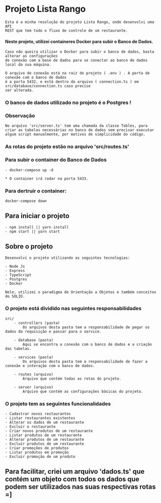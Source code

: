 # Projeto Lista Rango

    Esta é a minha resolução do projeto Lista Rango, onde desenvolvi uma API
    REST que tem todo o fluxo de controle de um restaurante.

#### Neste projeto, utilizei containeres Docker para subir o Banco de Dados.

    Caso não queira utilizar o Docker para subir o banco de dados, basta alterar as configurações
    de conexão com a base de dados para se conectar ao banco de dados local da sua máquina.
    
    O arquivo de conexão está na raiz do projeto ( .env ) . A porta de conexão com o banco de dados
    é a porta 5432, e está dentro do arquivo ( connection.ts ) em src/database/connection.ts caso precise 
    ser alterada.

### O banco de dados utilizado no projeto é o Postgres !

### Observação

    No arquivo 'src/server.ts' tem uma chamada da classe Tables, para criar as tabelas necessárias no banco de dados sem precisar executar algum script manualmente, por motivos de simplicidade do código.

### As rotas do projeto estão no arquivo 'src/routes.ts'

### Para subir o container do Banco de Dados

    - docker-compose up -d

    * O container irá rodar na porta 5433.

### Para dertruir o container:

    docker-compose down

## Para iniciar o projeto

    - npm install || yarn install
    - npm start || yarn start

## Sobre o projeto

    Desenvolvi o projeto utilizando as seguintes tecnologias:

    - Node Js
    - Express
    - TypeScript
    - Postgres
    - Docker

    Nele, utilizei o paradigma de Orientação a Objetos e também conceitos do SOLID.

### O projeto está dividido nas seguintes responsabilidades

    src/
        - controllers (pasta)
            Os arquivos desta pasta tem a responsabilidade de pegar os dados da requisição e passar para o service.

        - database (pasta)
            Aqui se encontra a conexão com o banco de dados e a criação das tabelas.

        - services (pasta)
            Os arquivos desta pasta tem a responsabilidade de fazer a conexão e interação com o banco de dados.

        - routes (arquivo)
            Arquivo que contém todas as rotas do projeto.

        - server (arquivo)
            Arquivo que contém as configurações básicas do projeto.

### O projeto tem as seguintes funcionalidades

    - Cadastrar novos restaurantes
    - Listar restaurantes existentes
    - Alterar os dados de um restaurante
    - Excluir o restaurante
    - Criar novos produtos de um restaurante
    - Listar produtos de um restaurante
    - Alterar produtos de um restaurante
    - Excluir produtos de um restaurante
    - Criar promoções de produtos
    - Listar produtos em promoção
    - Excluir promoção de um produto

## Para facilitar, criei um arquivo 'dados.ts' que contém um objeto com todos os dados que podem ser utilizados nas suas respectivas rotas =]

